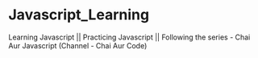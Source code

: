 # Javascript_Learning

Learning Javascript || Practicing Javascript || Following the series - Chai Aur Javascript (Channel - Chai Aur Code)
